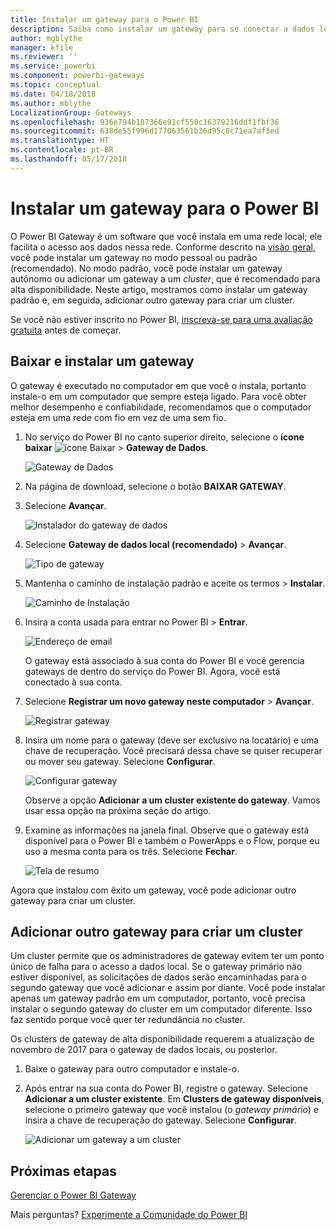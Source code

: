 ```yaml
---
title: Instalar um gateway para o Power BI
description: Saiba como instalar um gateway para se conectar a dados locais no Power BI.
author: mgblythe
manager: kfile
ms.reviewer: ''
ms.service: powerbi
ms.component: powerbi-gateways
ms.topic: conceptual
ms.date: 04/18/2018
ms.author: mblythe
LocalizationGroup: Gateways
ms.openlocfilehash: 936e794b187366e91cf550c16379216ddf1fbf36
ms.sourcegitcommit: 638de55f996d177063561b36d95c8c71ea7af3ed
ms.translationtype: HT
ms.contentlocale: pt-BR
ms.lasthandoff: 05/17/2018
---
```

# <a name="install-a-gateway-for-power-bi"></a>Instalar um gateway para o Power BI

O Power BI Gateway é um software que você instala em uma rede local; ele facilita o acesso aos dados nessa rede. Conforme descrito na [visão geral](service-gateway-getting-started.md), você pode instalar um gateway no modo pessoal ou padrão (recomendado). No modo padrão, você pode instalar um gateway autônomo ou adicionar um gateway a um *cluster*, que é recomendado para alta disponibilidade. Neste artigo, mostramos como instalar um gateway padrão e, em seguida, adicionar outro gateway para criar um cluster.

Se você não estiver inscrito no Power BI, [inscreva-se para uma avaliação gratuita](https://app.powerbi.com/signupredirect?pbi_source=web) antes de começar.


## <a name="download-and-install-a-gateway"></a>Baixar e instalar um gateway

O gateway é executado no computador em que você o instala, portanto instale-o em um computador que sempre esteja ligado. Para você obter melhor desempenho e confiabilidade, recomendamos que o computador esteja em uma rede com fio em vez de uma sem fio.

1. No serviço do Power BI no canto superior direito, selecione o **ícone baixar** ![ícone Baixar](media/service-gateway-install/icon-download.png) > **Gateway de Dados**.

    ![Gateway de Dados](media/service-gateway-install/data-gateway.png)

2. Na página de download, selecione o botão **BAIXAR GATEWAY**.

3. Selecione **Avançar**.     

    ![Instalador do gateway de dados](media/service-gateway-install/gateway-installer.png)

4. Selecione **Gateway de dados local (recomendado)** > **Avançar**.

    ![Tipo de gateway](media/service-gateway-install/gateway-type.png)

5. Mantenha o caminho de instalação padrão e aceite os termos > **Instalar**.

    ![Caminho de Instalação](media/service-gateway-install/install-path.png)

6. Insira a conta usada para entrar no Power BI > **Entrar**.

    ![Endereço de email](media/service-gateway-install/email-address.png)

    O gateway está associado à sua conta do Power BI e você gerencia gateways de dentro do serviço do Power BI. Agora, você está conectado à sua conta.

7. Selecione **Registrar um novo gateway neste computador** > **Avançar**.

    ![Registrar gateway](media/service-gateway-install/register-gateway.png)

8. Insira um nome para o gateway (deve ser exclusivo na locatário) e uma chave de recuperação. Você precisará dessa chave se quiser recuperar ou mover seu gateway. Selecione **Configurar**.

    ![Configurar gateway](media/service-gateway-install/configure-gateway.png)

    Observe a opção **Adicionar a um cluster existente do gateway**. Vamos usar essa opção na próxima seção do artigo.

9. Examine as informações na janela final. Observe que o gateway está disponível para o Power BI e também o PowerApps e o Flow, porque eu uso a mesma conta para os três. Selecione **Fechar**.

    ![Tela de resumo](media/service-gateway-install/summary-screen.png)

Agora que instalou com êxito um gateway, você pode adicionar outro gateway para criar um cluster.


## <a name="add-another-gateway-to-create-a-cluster"></a>Adicionar outro gateway para criar um cluster

Um cluster permite que os administradores de gateway evitem ter um ponto único de falha para o acesso a dados local. Se o gateway primário não estiver disponível, as solicitações de dados serão encaminhadas para o segundo gateway que você adicionar e assim por diante. Você pode instalar apenas um gateway padrão em um computador, portanto, você precisa instalar o segundo gateway do cluster em um computador diferente. Isso faz sentido porque você quer ter redundância no cluster.

Os clusters de gateway de alta disponibilidade requerem a atualização de novembro de 2017 para o gateway de dados locais, ou posterior.

1. Baixe o gateway para outro computador e instale-o.

2. Após entrar na sua conta do Power BI, registre o gateway. Selecione **Adicionar a um cluster existente**. Em **Clusters de gateway disponíveis**, selecione o primeiro gateway que você instalou (o *gateway primário*) e insira a chave de recuperação do gateway. Selecione **Configurar**.

    ![Adicionar um gateway a um cluster](media/service-gateway-install/add-cluster.png)


## <a name="next-steps"></a>Próximas etapas

[Gerenciar o Power BI Gateway](service-gateway-manage.md)

Mais perguntas? [Experimente a Comunidade do Power BI](http://community.powerbi.com/)